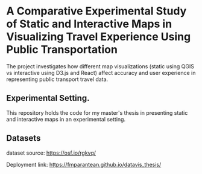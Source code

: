 # A Comparative Experimental Study of Static and Interactive Maps in Visualizing Travel Experience Using Public Transportation 
The project investigates how different map visualizations (static using QGIS vs interactive using D3.js and React) affect accuracy and user experience in representing public transport travel data.



## Experimental Setting.
This repository holds the code for my master's thesis in presenting static and interactive maps in an experimental setting.


## Datasets
dataset source: https://osf.io/rgkvq/

Deployment link: https://fmparantean.github.io/datavis_thesis/




